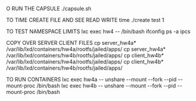 O RUN THE CAPSULE
./capsule.sh <tar file>

TO TIME CREATE FILE AND SEE READ WRITE
time ./create test 1

TO TEST NAMESPACE LIMITS
lxc exec hw4 -- /bin/bash
ifconfig
ps -a
ipcs

COPY OVER SERVER CLIENT FILES
cp server_hw4a* /var/lib/lxd/containers/hw4a/rootfs/jailed/apps/
cp server_hw4a* /var/lib/lxd/containers/hw4b/rootfs/jailed/apps/
cp client_hw4b* /var/lib/lxd/containers/hw4a/rootfs/jailed/apps/
cp client_hw4b* /var/lib/lxd/containers/hw4b/rootfs/jailed/apps/

TO RUN CONTAINERS
lxc exec hw4a -- unshare --mount --fork --pid --mount-proc /bin/bash
lxc exec hw4b -- unshare --mount --fork --pid --mount-proc /bin/bash


